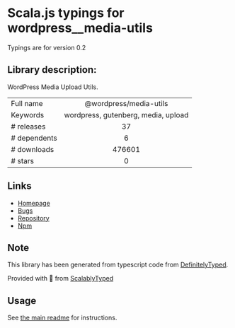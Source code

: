 
# Scala.js typings for wordpress__media-utils

Typings are for version 0.2

## Library description:
WordPress Media Upload Utils.

|                    |                 |
| ------------------ | :-------------: |
| Full name          | @wordpress/media-utils |
| Keywords           | wordpress, gutenberg, media, upload |
| # releases         | 37 |
| # dependents       | 6 |
| # downloads        | 476601 |
| # stars            | 0 |

## Links
- [Homepage](https://github.com/WordPress/gutenberg/tree/HEAD/packages/media-utils/README.md)
- [Bugs](https://github.com/WordPress/gutenberg/issues)
- [Repository](https://github.com/WordPress/gutenberg)
- [Npm](https://www.npmjs.com/package/%40wordpress%2Fmedia-utils)
    


## Note
This library has been generated from typescript code from [DefinitelyTyped](https://definitelytyped.org).

Provided with :purple_heart: from [ScalablyTyped](https://github.com/oyvindberg/ScalablyTyped)

## Usage
See [the main readme](../../readme.md) for instructions.


